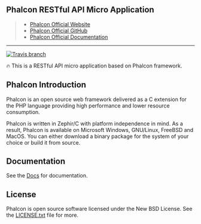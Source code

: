 ## Phalcon RESTful API Micro Application

> * [Phalcon Official Website](https://phalconphp.com/)
> * [Phalcon Official GitHub](https://github.com/phalcon/cphalcon/)
> * [Phalcon Official Documentation](https://phalconphp.com/)

***

[![Travis branch](https://img.shields.io/travis/imajinyun/phalcon-api/master.svg?style=flat-square)](https://travis-ci.org/imajinyun/phalcon-api)

🔥 This is a RESTful API micro application based on Phalcon framework.

## Phalcon Introduction

Phalcon is an open source web framework delivered as a C extension for the PHP language providing high performance and lower resource consumption.

Phalcon is written in Zephir/C with platform independence in mind. As a result, Phalcon is available on Microsoft Windows, GNU/Linux, FreeBSD and MacOS. You can either download a binary package for the system of your choice or build it from source.

## Documentation

See the [Docs](https://docs.phalconphp.com/en/3.2) for documentation.

## License

Phalcon is open source software licensed under the New BSD License. See the [LICENSE.txt](https://github.com/phalcon/cphalcon/blob/master/LICENSE.txt) file for more.
